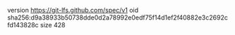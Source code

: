version https://git-lfs.github.com/spec/v1
oid sha256:d9a38933b50738dde0d2a78992e0edf75f14d1ef2f40882e3c2692cfd143828c
size 428
